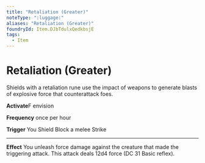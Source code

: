```yaml
---
title: "Retaliation (Greater)"
noteType: ":luggage:"
aliases: "Retaliation (Greater)"
foundryId: Item.DJbTdulxQedkbsjE
tags:
  - Item
---
```


# Retaliation (Greater)

Shields with a retaliation rune use the impact of weapons to generate blasts of explosive force that counterattack foes.

**Activate**F envision

**Frequency** once per hour

**Trigger** You Shield Block a melee Strike

* * *

**Effect** You unleash force damage against the creature that made the triggering attack. This attack deals 12d4 force (DC 31 Basic reflex).
